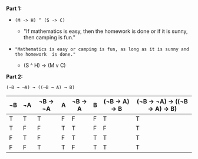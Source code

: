 **Part 1:**

- ```(M -> H) ^ (S -> C)```
	- "If mathematics is easy, then the homework is done or if it is sunny, then camping is fun."

- ```"Mathematics is easy or camping is fun, as long as it is sunny and the homework  is done."```
	- (S ^ H) -> (M v C) 
	
	
**Part 2:**

```(¬B → ¬A) → ((¬B → A) → B)```

| ¬B | ¬A | ¬B -> ¬A | A | ¬B -> A | B | (¬B -> A) -> B | (¬B → ¬A) → ((¬B → A) → B) |
| --- | --- | --- | --- | --- | --- | --- | --- | 
| T | T | T | F | F | F | T | T | 
| T | F | F | T | T | F | F | T |
| F | T | F | F | T | T | T | T | 
| F | F | T | T | F | T | T | T |
